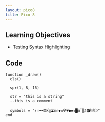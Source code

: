 ```yaml
---
layout: pico8
title: Pico-8
---
```


## Learning Objectives

* Testing Syntax Highlighting


## Code


<pre><code class="language-lua">function _draw()
  cls()

  spr(1, 8, 16)

  str = "this is a string"
  --this is a comment

  symbols = "⬆️⬇️⬅️➡️❎∧░⧗▤☉◆⌂웃♥●✽★█▥ˇ▒♪🅾️🐱😐"
end
</code></pre>
